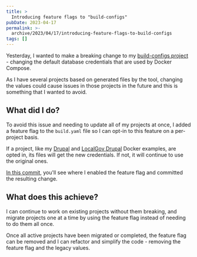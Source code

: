 ```yaml
---
title: >
  Introducing feature flags to "build-configs"
pubDate: 2023-04-17
permalink: >-
  archive/2023/04/17/introducing-feature-flags-to-build-configs
tags: []
---
```


Yesterday, I wanted to make a breaking change to my [build-configs project](https://www.oliverdavies.uk/archive/2023/03/04/why-i-built-a-tool-to-generate-configuration-files) - changing the default database credentials that are used by Docker Compose.

As I have several projects based on generated files by the tool, changing the values could cause issues in those projects in the future and this is something that I wanted to avoid.

## What did I do?

To avoid this issue and needing to update all of my projects at once, I added a feature flag to the `build.yaml` file so I can opt-in to this feature on a per-project basis.

If a project, like my [Drupal](https://github.com/opdavies/docker-example-drupal) and [LocalGov Drupal](https://github.com/opdavies/docker-example-drupal-localgov) Docker examples, are opted in, its files will get the new credentials. If not, it will continue to use the original ones.

[In this commit](https://github.com/opdavies/docker-example-drupal/commit/3f496168d5c32f9706970519023b431ee02c4b19), you'll see where I enabled the feature flag and committed the resulting change.

## What does this achieve?

I can continue to work on existing projects without them breaking, and migrate projects one at a time by using the feature flag instead of needing to do them all once.

Once all active projects have been migrated or completed, the feature flag can be removed and I can refactor and simplify the code - removing the feature flag and the legacy values.
